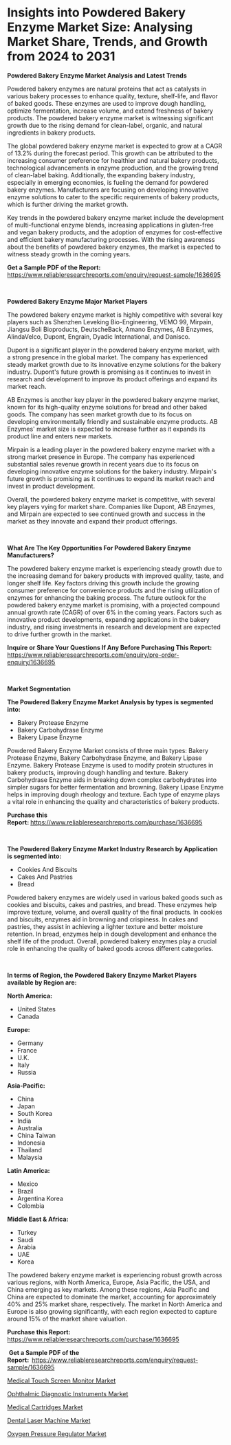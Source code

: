 <p><h1>Insights into Powdered Bakery Enzyme Market Size: Analysing Market Share, Trends, and Growth from 2024 to 2031</h1></p><p><strong>Powdered Bakery Enzyme Market Analysis and Latest Trends</strong></p>
<p><p>Powdered bakery enzymes are natural proteins that act as catalysts in various bakery processes to enhance quality, texture, shelf-life, and flavor of baked goods. These enzymes are used to improve dough handling, optimize fermentation, increase volume, and extend freshness of bakery products. The powdered bakery enzyme market is witnessing significant growth due to the rising demand for clean-label, organic, and natural ingredients in bakery products.</p><p>The global powdered bakery enzyme market is expected to grow at a CAGR of 13.2% during the forecast period. This growth can be attributed to the increasing consumer preference for healthier and natural bakery products, technological advancements in enzyme production, and the growing trend of clean-label baking. Additionally, the expanding bakery industry, especially in emerging economies, is fueling the demand for powdered bakery enzymes. Manufacturers are focusing on developing innovative enzyme solutions to cater to the specific requirements of bakery products, which is further driving the market growth.</p><p>Key trends in the powdered bakery enzyme market include the development of multi-functional enzyme blends, increasing applications in gluten-free and vegan bakery products, and the adoption of enzymes for cost-effective and efficient bakery manufacturing processes. With the rising awareness about the benefits of powdered bakery enzymes, the market is expected to witness steady growth in the coming years.</p></p>
<p><strong>Get a Sample PDF of the Report:&nbsp;</strong> <a href="https://www.reliableresearchreports.com/enquiry/request-sample/1636695">https://www.reliableresearchreports.com/enquiry/request-sample/1636695</a></p>
<p>&nbsp;</p>
<p><strong>Powdered Bakery Enzyme Major Market Players</strong></p>
<p><p>The powdered bakery enzyme market is highly competitive with several key players such as Shenzhen Leveking Bio-Engineering, VEMO 99, Mirpain, Jiangsu Boli Bioproducts, DeutscheBack, Amano Enzymes, AB Enzymes, AlindaVelco, Dupont, Engrain, Dyadic International, and Danisco.</p><p>Dupont is a significant player in the powdered bakery enzyme market, with a strong presence in the global market. The company has experienced steady market growth due to its innovative enzyme solutions for the bakery industry. Dupont's future growth is promising as it continues to invest in research and development to improve its product offerings and expand its market reach.</p><p>AB Enzymes is another key player in the powdered bakery enzyme market, known for its high-quality enzyme solutions for bread and other baked goods. The company has seen market growth due to its focus on developing environmentally friendly and sustainable enzyme products. AB Enzymes' market size is expected to increase further as it expands its product line and enters new markets.</p><p>Mirpain is a leading player in the powdered bakery enzyme market with a strong market presence in Europe. The company has experienced substantial sales revenue growth in recent years due to its focus on developing innovative enzyme solutions for the bakery industry. Mirpain's future growth is promising as it continues to expand its market reach and invest in product development.</p><p>Overall, the powdered bakery enzyme market is competitive, with several key players vying for market share. Companies like Dupont, AB Enzymes, and Mirpain are expected to see continued growth and success in the market as they innovate and expand their product offerings.</p></p>
<p>&nbsp;</p>
<p><strong>What Are The Key Opportunities For Powdered Bakery Enzyme Manufacturers?</strong></p>
<p><p>The powdered bakery enzyme market is experiencing steady growth due to the increasing demand for bakery products with improved quality, taste, and longer shelf life. Key factors driving this growth include the growing consumer preference for convenience products and the rising utilization of enzymes for enhancing the baking process. The future outlook for the powdered bakery enzyme market is promising, with a projected compound annual growth rate (CAGR) of over 6% in the coming years. Factors such as innovative product developments, expanding applications in the bakery industry, and rising investments in research and development are expected to drive further growth in the market.</p></p>
<p><strong>Inquire or Share Your Questions If Any Before Purchasing This Report:</strong> <a href="https://www.reliableresearchreports.com/enquiry/pre-order-enquiry/1636695">https://www.reliableresearchreports.com/enquiry/pre-order-enquiry/1636695</a></p>
<p>&nbsp;</p>
<p><strong>Market Segmentation</strong></p>
<p><strong>The Powdered Bakery Enzyme Market Analysis by types is segmented into:</strong></p>
<p><ul><li>Bakery Protease Enzyme</li><li>Bakery Carbohydrase Enzyme</li><li>Bakery Lipase Enzyme</li></ul></p>
<p><p>Powdered Bakery Enzyme Market consists of three main types: Bakery Protease Enzyme, Bakery Carbohydrase Enzyme, and Bakery Lipase Enzyme. Bakery Protease Enzyme is used to modify protein structures in bakery products, improving dough handling and texture. Bakery Carbohydrase Enzyme aids in breaking down complex carbohydrates into simpler sugars for better fermentation and browning. Bakery Lipase Enzyme helps in improving dough rheology and texture. Each type of enzyme plays a vital role in enhancing the quality and characteristics of bakery products.</p></p>
<p><strong>Purchase this Report:&nbsp;</strong><a href="https://www.reliableresearchreports.com/purchase/1636695">https://www.reliableresearchreports.com/purchase/1636695</a></p>
<p>&nbsp;</p>
<p><strong>The Powdered Bakery Enzyme Market Industry Research by Application is segmented into:</strong></p>
<p><ul><li>Cookies And Biscuits</li><li>Cakes And Pastries</li><li>Bread</li></ul></p>
<p><p>Powdered bakery enzymes are widely used in various baked goods such as cookies and biscuits, cakes and pastries, and bread. These enzymes help improve texture, volume, and overall quality of the final products. In cookies and biscuits, enzymes aid in browning and crispiness. In cakes and pastries, they assist in achieving a lighter texture and better moisture retention. In bread, enzymes help in dough development and enhance the shelf life of the product. Overall, powdered bakery enzymes play a crucial role in enhancing the quality of baked goods across different categories.</p></p>
<p>&nbsp;</p>
<p><strong>In terms of Region, the Powdered Bakery Enzyme Market Players available by Region are:</strong></p>
<p>
    <p> <strong> North America: </strong>
        <ul>
            <li>United States</li>
            <li>Canada</li>
        </ul>
        </p> 
    <p> <strong> Europe: </strong>
        <ul>
            <li>Germany</li>
            <li>France</li>
            <li>U.K.</li>
            <li>Italy</li>
            <li>Russia</li>
        </ul>
        </p> 
    <p> <strong> Asia-Pacific: </strong>
        <ul>
            <li>China</li>
            <li>Japan</li>
            <li>South Korea</li>
            <li>India</li>
            <li>Australia</li>
            <li>China Taiwan</li>
            <li>Indonesia</li>
            <li>Thailand</li>
            <li>Malaysia</li>
        </ul>
        </p> 
    <p> <strong> Latin America: </strong>
        <ul>
            <li>Mexico</li>
            <li>Brazil</li>
            <li>Argentina Korea</li>
            <li>Colombia</li>
        </ul>
        </p> 
    <p> <strong> Middle East & Africa: </strong>
        <ul>
            <li>Turkey</li>
            <li>Saudi</li>
            <li>Arabia</li>
            <li>UAE</li>
            <li>Korea</li>
        </ul>
    </p>
    </p>
<p><p>The powdered bakery enzyme market is experiencing robust growth across various regions, with North America, Europe, Asia Pacific, the USA, and China emerging as key markets. Among these regions, Asia Pacific and China are expected to dominate the market, accounting for approximately 40% and 25% market share, respectively. The market in North America and Europe is also growing significantly, with each region expected to capture around 15% of the market share valuation.</p></p>
<p><strong>Purchase this Report: </strong><a href="https://www.reliableresearchreports.com/purchase/1636695">https://www.reliableresearchreports.com/purchase/1636695</a></p>
<p>&nbsp;<strong>Get a Sample PDF of the Report:&nbsp;&nbsp;</strong><a href="https://www.reliableresearchreports.com/enquiry/request-sample/1636695">https://www.reliableresearchreports.com/enquiry/request-sample/1636695</a></p>
<p><strong></strong></p>
<p><p><a href="https://medium.com/@patriciaknight1961/medical-touch-screen-monitor-nbsp-market-focuses-on-market-share-size-and-projected-forecast-till-1867acc767f5">Medical Touch Screen Monitor Market</a></p><p><a href="https://medium.com/@lisastevens48/ophthalmic-diagnostic-instruments-market-research-report-its-history-and-forecast-2024-to-2031-0dc824479f6b">Ophthalmic Diagnostic Instruments Market</a></p><p><a href="https://medium.com/@patriciaknight1961/medical-cartridges-market-size-market-outlook-and-market-forecast-2024-to-2031-f98a65282bd4">Medical Cartridges Market</a></p><p><a href="https://medium.com/@lisastevens48/dental-laser-machine-market-size-reveals-the-best-marketing-channels-in-global-industry-e03d88bb0225">Dental Laser Machine Market</a></p><p><a href="https://medium.com/@timothychapman46/oxygen-pressure-regulator-market-exploring-market-share-market-trends-and-future-growth-0df5ceb80197">Oxygen Pressure Regulator Market</a></p></p>